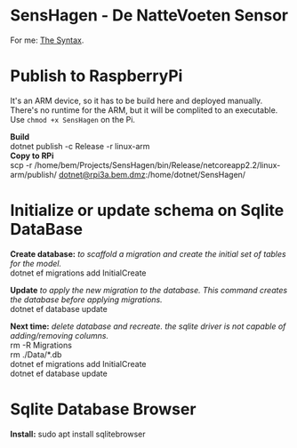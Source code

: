 # SensHagen - De NatteVoeten Sensor
For me: [The Syntax](https://help.github.com/articles/basic-writing-and-formatting-syntax).

# Publish to RaspberryPi 
It's an ARM device, so it has to be build here and deployed manually. <br />
There's no runtime for the ARM, but it will be complited to an executable. Use `chmod +x SensHagen` on the Pi.

**Build** <br />
dotnet publish -c Release -r linux-arm <br />
**Copy to RPi** <br />
scp -r /home/bem/Projects/SensHagen/bin/Release/netcoreapp2.2/linux-arm/publish/ dotnet@rpi3a.bem.dmz:/home/dotnet/SensHagen/

# Initialize or update schema on Sqlite DataBase
**Create database:** *to scaffold a migration and create the initial set of tables for the model.* <br /> 
dotnet ef migrations add InitialCreate 

**Update** *to apply the new migration to the database. This command creates the database before applying migrations.* <br /> 
dotnet ef database update 

**Next time:** *delete database and recreate. the sqlite driver is not capable of adding/removing columns.* <br />
rm -R Migrations <br /> 
rm ./Data/*.db <br /> 
dotnet ef migrations add InitialCreate <br /> 
dotnet ef database update <br /> 

# Sqlite Database Browser
**Install:** sudo apt install sqlitebrowser

